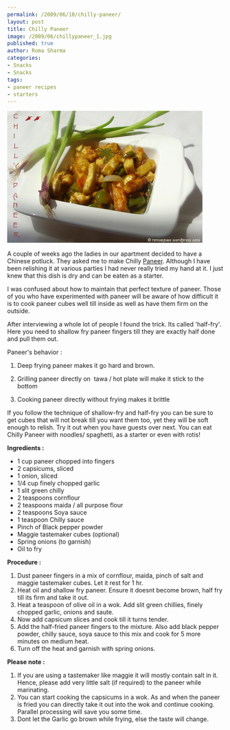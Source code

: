 ```yaml
--- 
permalink: /2009/06/10/chilly-paneer/
layout: post
title: Chilly Paneer
image: /2009/06/chillypaneer_1.jpg
published: true
author: Roma Sharma
categories: 
- Snacks
- Snacks
tags:
- paneer recipes
- starters
---
```

<img class="size-full wp-image-1507 alignnone" title="chillypaneer_1" src="/2009/06/chillypaneer_1.jpg" alt="chillypaneer_1" width="455" height="307" />
<p style="text-align:left;">A couple of weeks ago the ladies in our apartment decided to have a Chinese potluck. They asked me to make Chilly <a href="http://en.wikipedia.org/wiki/Paneer">Paneer</a>. Although I have been relishing it at various parties I had never really tried my hand at it. I just knew that this dish is dry and can be eaten as a starter.</p>

I was confused about how to maintain that perfect texture of paneer. Those of you who have experimented with paneer will be aware of how difficult it is to cook paneer cubes well till inside as well as have them firm on the outside.

After interviewing a whole lot of people I found the trick. Its called 'half-fry'. Here you need to shallow fry paneer fingers till they are exactly half done and pull them out.

Paneer's behavior :

1) Deep frying paneer makes it go hard and brown.

2) Grilling paneer directly on  tawa / hot plate will make it stick to the bottom

3) Cooking paneer directly without frying makes it brittle

<!--more-->

If you follow the technique of shallow-fry and half-fry you can be sure to get cubes that will not break till you want them too, yet they will be soft enough to relish. Try it out when you have guests over next. You can eat Chilly Paneer with noodles/ spaghetti, as a starter or even with rotis!

<strong>Ingredients :</strong>
<ul>
	<li>1 cup paneer chopped into fingers</li>
	<li>2 capsicums, sliced</li>
	<li>1 onion, sliced</li>
	<li>1/4 cup finely chopped garlic</li>
	<li>1 slit green chilly</li>
	<li>2 teaspoons cornflour</li>
	<li>2 teaspoons maida / all purpose flour</li>
	<li>2 teaspoons Soya sauce</li>
	<li>1 teaspoon Chilly sauce</li>
	<li>Pinch of Black pepper powder</li>
	<li>Maggie tastemaker cubes (optional)</li>
	<li>Spring onions (to garnish)</li>
	<li>Oil to fry</li>
</ul>
<strong>Procedure :</strong>
<ol>
	<li>Dust paneer fingers in a mix of cornflour, maida, pinch of salt and maggie tastemaker cubes. Let it rest for 1 hr.</li>
	<li>Heat oil and shallow fry paneer. Ensure it doesnt become brown, half fry till its firm and take it out.</li>
	<li>Heat a teaspoon of olive oil in a wok. Add slit green chillies, finely chopped garlic, onions and saute.</li>
	<li>Now add capsicum slices and cook till it turns tender.</li>
	<li>Add the half-fried paneer fingers to the mixture. Also add black pepper powder, chilly sauce, soya sauce to this mix and cook for 5 more minutes on medium heat.</li>
	<li>Turn off the heat and garnish with spring onions.</li>
</ol>
<strong>Please note : </strong>
<ol>
	<li>If you are using a tastemaker like maggie it will mostly contain salt in it. Hence, please add very little salt (if required) to the paneer while marinating.</li>
	<li>You can start cooking the capsicums in a wok. As and when the paneer is fried you can directly take it out into the wok and continue cooking. Parallel processing will save you some time.</li>
	<li>Dont let the Garlic go brown while frying, else the taste will change.</li>
</ol>
